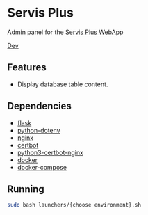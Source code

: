 # Servis Plus

Admin panel for the [Servis Plus WebApp](https://github.com/The-One-Reborn-developer/servis-plus-dev)

[Dev](https://servisplus-admin-dev.mooo.com/)

## Features

* Display database table content.

## Dependencies

* [flask](https://flask.palletsprojects.com/en/3.0.x/)
* [python-dotenv](https://github.com/theskumar/python-dotenv)
* [nginx](https://nginx.org/en/)
* [certbot](https://certbot.eff.org/)
* [python3-certbot-nginx](https://github.com/certbot/certbot/tree/main/certbot-nginx)
* [docker](https://www.docker.com/)
* [docker-compose](https://docs.docker.com/compose/)

## Running

```bash
sudo bash launchers/{choose environment}.sh
```

